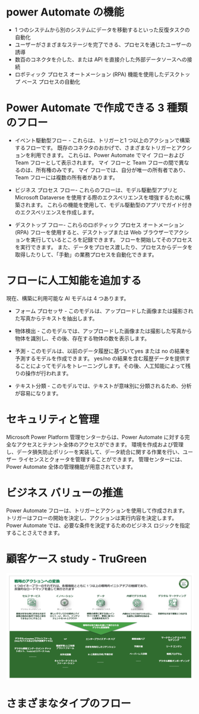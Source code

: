 # power Automate の機能
- 1 つのシステムから別のシステムにデータを移動するといった反復タスクの自動化
- ユーザーがさまざまなステージを完了できる、プロセスを通じたユーザーの誘導
- 数百のコネクタを介した、または API を直接介した外部データソースへの接続
- ロボティック プロセス オートメーション (RPA) 機能を使用したデスクトップ ベース プロセスの自動化

# Power Automate で作成できる 3 種類のフロー

- イベント駆動型フロー - これらは、トリガーと1 つ以上のアクションで構築するフローです。 既存のコネクタのおかげで、さまざまなトリガーとアクションを利用できます。 これらは、Power Automate でマイ フローおよび Team フローとして表示されます。 マイ フローと Team フローの間で異なるのは、所有権のみです。 マイ フローでは、自分が唯一の所有者であり、Team フローには複数の所有者があります。

- ビジネス プロセス フロー- これらのフローは、モデル駆動型アプリと Microsoft Dataverse を使用する際のエクスペリエンスを増強するために構築されます。 これらの機能を使用して、モデル駆動型のアプリでガイド付きのエクスペリエンスを作成します。
  
- デスクトップ フロー- これらのロボティック プロセス オートメーション (RPA) フローを使用すると、デスクトップまたは Web ブラウザーでアクションを実行しているところを記録できます。 フローを開始してそのプロセスを実行できます。 また、データをプロセス渡したり、プロセスからデータを取得したりして、「手動」の業務プロセスを自動化できます。

# フローに人工知能を追加する
現在、構築に利用可能な AI モデルは 4 つあります。
- フォーム プロセッサ - このモデルは、アップロードした画像または撮影された写真からテキストを抽出します。
  
- 物体検出 - このモデルでは、アップロードした画像または撮影した写真から物体を識別し、その後、存在する物体の数を表示します。

- 予測 - このモデルは、以前のデータ履歴に基づいてyes または no の結果を予測するモデルを作成できます。 yes/no の結果を含む履歴データを提供することによってモデルをトレーニングします。その後、人工知能によって残りの操作が行われます。

- テキスト分類 - このモデルでは、テキストが意味別に分類されるため、分析が容易になります。

# セキュリティと管理
Microsoft Power Platform 管理センターからは、Power Automate に対する完全なアクセスとテナント全体のアクセスができます。 環境を作成および管理し、データ損失防止ポリシーを実装して、データ統合に関する作業を行い、ユーザー ライセンスとクォータを管理することができます。 管理センターには、Power Automate 全体の管理機能が用意されています。

# ビジネス バリューの推進
Power Automate フローは、トリガーとアクションを使用して作成されます。 トリガーはフローの開始を決定し、アクションは実行内容を決定します。 Power Automate では、必要な条件を決定するためのビジネス ロジックを指定することさえできます。

# 顧客ケース study - TruGreen
![](img/2021-09-14-00-35-30.png)

# さまざまなタイプのフロー

